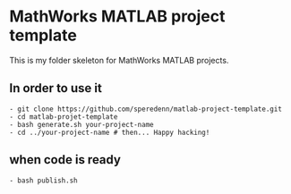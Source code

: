 # MathWorks MATLAB project template

This is my folder skeleton for MathWorks MATLAB projects.

## In order to use it
	- git clone https://github.com/speredenn/matlab-project-template.git
	- cd matlab-projet-template
	- bash generate.sh your-project-name
	- cd ../your-project-name # then... Happy hacking!

## when code is ready
	- bash publish.sh


